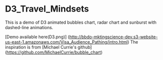# D3_Travel_Mindsets
This is a demo of D3 animated bubbles chart, radar chart and sunburst with dashed-line animations. 

[Demo available here(D3.png)] (http://bbdo-mktingscience-dev.s3-website-us-east-1.amazonaws.com/Visa_Audience_Pathing/intro.html)
The inspiration is from [Michael Currie's github] (https://github.com/MichaelCurrie/bubble_chart)
